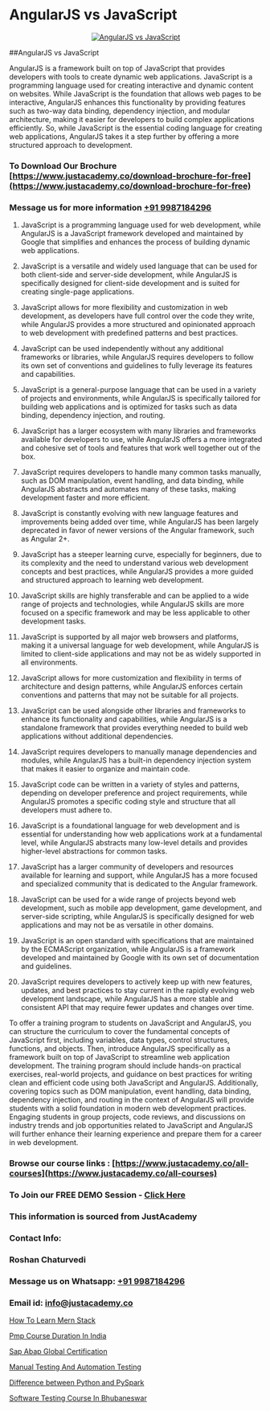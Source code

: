 # AngularJS vs JavaScript

<p align="center">
  <a href="https://justacademy.co/course-detail/angular-training">
    <img src="https://justacademy.co/storage2/course_image/1676637041_course_image.webp" alt="AngularJS vs JavaScript">
  </a>
</p>
##AngularJS vs JavaScript

AngularJS is a framework built on top of JavaScript that provides developers with tools to create dynamic web applications. JavaScript is a programming language used for creating interactive and dynamic content on websites. While JavaScript is the foundation that allows web pages to be interactive, AngularJS enhances this functionality by providing features such as two-way data binding, dependency injection, and modular architecture, making it easier for developers to build complex applications efficiently. So, while JavaScript is the essential coding language for creating web applications, AngularJS takes it a step further by offering a more structured approach to development.
### To Download Our Brochure [https://www.justacademy.co/download-brochure-for-free](https://www.justacademy.co/download-brochure-for-free)
### Message us for more information [+91 9987184296](https://api.whatsapp.com/send?phone=919987184296)
1) JavaScript is a programming language used for web development, while AngularJS is a JavaScript framework developed and maintained by Google that simplifies and enhances the process of building dynamic web applications.
  
2) JavaScript is a versatile and widely used language that can be used for both client-side and server-side development, while AngularJS is specifically designed for client-side development and is suited for creating single-page applications.

3) JavaScript allows for more flexibility and customization in web development, as developers have full control over the code they write, while AngularJS provides a more structured and opinionated approach to web development with predefined patterns and best practices.

4) JavaScript can be used independently without any additional frameworks or libraries, while AngularJS requires developers to follow its own set of conventions and guidelines to fully leverage its features and capabilities.

5) JavaScript is a general-purpose language that can be used in a variety of projects and environments, while AngularJS is specifically tailored for building web applications and is optimized for tasks such as data binding, dependency injection, and routing.

6) JavaScript has a larger ecosystem with many libraries and frameworks available for developers to use, while AngularJS offers a more integrated and cohesive set of tools and features that work well together out of the box.

7) JavaScript requires developers to handle many common tasks manually, such as DOM manipulation, event handling, and data binding, while AngularJS abstracts and automates many of these tasks, making development faster and more efficient.

8) JavaScript is constantly evolving with new language features and improvements being added over time, while AngularJS has been largely deprecated in favor of newer versions of the Angular framework, such as Angular 2+.

9) JavaScript has a steeper learning curve, especially for beginners, due to its complexity and the need to understand various web development concepts and best practices, while AngularJS provides a more guided and structured approach to learning web development.

10) JavaScript skills are highly transferable and can be applied to a wide range of projects and technologies, while AngularJS skills are more focused on a specific framework and may be less applicable to other development tasks.

11) JavaScript is supported by all major web browsers and platforms, making it a universal language for web development, while AngularJS is limited to client-side applications and may not be as widely supported in all environments.

12) JavaScript allows for more customization and flexibility in terms of architecture and design patterns, while AngularJS enforces certain conventions and patterns that may not be suitable for all projects.

13) JavaScript can be used alongside other libraries and frameworks to enhance its functionality and capabilities, while AngularJS is a standalone framework that provides everything needed to build web applications without additional dependencies.

14) JavaScript requires developers to manually manage dependencies and modules, while AngularJS has a built-in dependency injection system that makes it easier to organize and maintain code.

15) JavaScript code can be written in a variety of styles and patterns, depending on developer preference and project requirements, while AngularJS promotes a specific coding style and structure that all developers must adhere to.

16) JavaScript is a foundational language for web development and is essential for understanding how web applications work at a fundamental level, while AngularJS abstracts many low-level details and provides higher-level abstractions for common tasks.

17) JavaScript has a larger community of developers and resources available for learning and support, while AngularJS has a more focused and specialized community that is dedicated to the Angular framework.

18) JavaScript can be used for a wide range of projects beyond web development, such as mobile app development, game development, and server-side scripting, while AngularJS is specifically designed for web applications and may not be as versatile in other domains.

19) JavaScript is an open standard with specifications that are maintained by the ECMAScript organization, while AngularJS is a framework developed and maintained by Google with its own set of documentation and guidelines.

20) JavaScript requires developers to actively keep up with new features, updates, and best practices to stay current in the rapidly evolving web development landscape, while AngularJS has a more stable and consistent API that may require fewer updates and changes over time.

To offer a training program to students on JavaScript and AngularJS, you can structure the curriculum to cover the fundamental concepts of JavaScript first, including variables, data types, control structures, functions, and objects. Then, introduce AngularJS specifically as a framework built on top of JavaScript to streamline web application development. The training program should include hands-on practical exercises, real-world projects, and guidance on best practices for writing clean and efficient code using both JavaScript and AngularJS. Additionally, covering topics such as DOM manipulation, event handling, data binding, dependency injection, and routing in the context of AngularJS will provide students with a solid foundation in modern web development practices. Engaging students in group projects, code reviews, and discussions on industry trends and job opportunities related to JavaScript and AngularJS will further enhance their learning experience and prepare them for a career in web development.

### Browse our course links : [https://www.justacademy.co/all-courses](https://www.justacademy.co/all-courses) 
### To Join our FREE DEMO Session - [Click Here](https://www.justacademy.co/register-for-course-demo)


### This information is sourced from JustAcademy
### Contact Info:
### Roshan Chaturvedi
### Message us on Whatsapp: [+91 9987184296](https://api.whatsapp.com/send?phone=919987184296)
### Email id: [info@justacademy.co](mailto:info@justacademy.co)
                
[How To Learn Mern Stack](https://www.linkedin.com/pulse/how-learn-mern-stack-justacademy-boston-d3lkc/)

[Pmp Course Duration In India](https://www.linkedin.com/pulse/pmp-course-duration-india-software-training-sunnyvale-en06c?trackingId=bONIlkWPgTvPozrXuNI1Xg%3D%3D&lipi=urn%3Ali%3Apage%3Ad_flagship3_company_admin%3BzThijShxRS6J0WzPkYT7Lg%3D%3D)

[Sap Abap Global Certification](https://medium.com/@kamblerajas684/sap-abap-global-certification-129c86acdda6)

[Manual Testing And Automation Testing](https://medium.com/@abhidnya.1068/manual-testing-and-automation-testing-37f624399e30)

[Difference between Python and PySpark](https://justacademyin.github.io/justacademy/difference-between-python-and-pyspark)

[Software Testing Course In Bhubaneswar](https://justacademyin.github.io/justacademy/software-testing-course-in-bhubaneswar)

